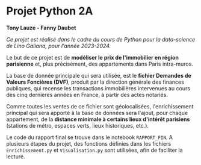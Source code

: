 # **Projet Python 2A**

**Tony Lauze - Fanny Daubet**

*Ce projet est réalisé dans le cadre du cours de Python pour la data-science de Lino Galiana, pour l'année 2023-2024.*

Le but de ce projet est de **modéliser le prix de l'immobilier en région parisienne** et, plus précisément, des appartements dans Paris intra-muros.

La base de donnée principale qui sera utilisée, est le **fichier Demandes de Valeurs Foncières (DVF)**, produit par la direction générale des finances publiques, qui recense les transactions immobilières intervenues au cours des cinq dernières années en France, à partir des actes notariés.

Comme toutes les ventes de ce fichier sont géolocalisées, l'enrichissement principal qui sera apporté à la base de données sera l'ajout, pour chaque appartement, de la **distance minimale à certains lieux d'intérêt parisiens** (stations de métro, espaces verts, lieux historiques, etc.).

Le code du rapport final se trouve dans le notebook `RAPPORT_FIN`. A plusieurs étapes du projet, des fonctions définies dans les fichiers `Enrichissement.py` et `Visualisation.py` sont utilisées, afin de faciliter la lecture.
